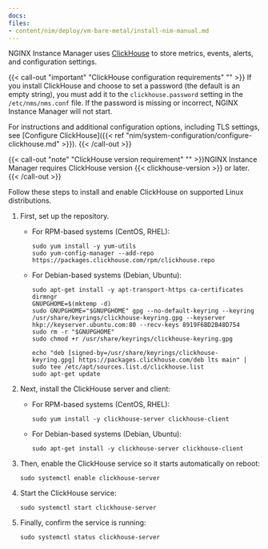 ```yaml
---
docs:
files:
- content/nim/deploy/vm-bare-metal/install-nim-manual.md
---
```


NGINX Instance Manager uses [ClickHouse](https://clickhouse.com) to store metrics, events, alerts, and configuration settings.

{{< call-out "important" "ClickHouse configuration requirements" "" >}} 
If you install ClickHouse and choose to set a password (the default is an empty string), you must add it to the `clickhouse.password` setting in the `/etc/nms/nms.conf` file. If the password is missing or incorrect, NGINX Instance Manager will not start.

For instructions and additional configuration options, including TLS settings, see [Configure ClickHouse]({{< ref "nim/system-configuration/configure-clickhouse.md" >}}).
{{< /call-out >}}

{{< call-out "note" "ClickHouse version requirement" "" >}}NGINX Instance Manager requires ClickHouse version {{< clickhouse-version >}} or later.
{{< /call-out >}}

Follow these steps to install and enable ClickHouse on supported Linux distributions.

1. First, set up the repository.

   - For RPM-based systems (CentOS, RHEL):

      ```shell
      sudo yum install -y yum-utils
      sudo yum-config-manager --add-repo https://packages.clickhouse.com/rpm/clickhouse.repo
      ```

   - For Debian-based systems (Debian, Ubuntu):

      ```shell
      sudo apt-get install -y apt-transport-https ca-certificates dirmngr
      GNUPGHOME=$(mktemp -d)
      sudo GNUPGHOME="$GNUPGHOME" gpg --no-default-keyring --keyring /usr/share/keyrings/clickhouse-keyring.gpg --keyserver hkp://keyserver.ubuntu.com:80 --recv-keys 8919F6BD2B48D754
      sudo rm -r "$GNUPGHOME"
      sudo chmod +r /usr/share/keyrings/clickhouse-keyring.gpg

      echo "deb [signed-by=/usr/share/keyrings/clickhouse-keyring.gpg] https://packages.clickhouse.com/deb lts main" | sudo tee /etc/apt/sources.list.d/clickhouse.list
      sudo apt-get update
      ```

2. Next, install the ClickHouse server and client:

   - For RPM-based systems (CentOS, RHEL):

      ```shell
      sudo yum install -y clickhouse-server clickhouse-client
      ```

   - For Debian-based systems (Debian, Ubuntu):

      ```shell
      sudo apt-get install -y clickhouse-server clickhouse-client
      ```

3. Then, enable the ClickHouse service so it starts automatically on reboot:

   ```shell
   sudo systemctl enable clickhouse-server
   ```

4. Start the ClickHouse service:

   ```shell
   sudo systemctl start clickhouse-server
   ```

5. Finally, confirm the service is running:

   ```shell
   sudo systemctl status clickhouse-server
   ```
